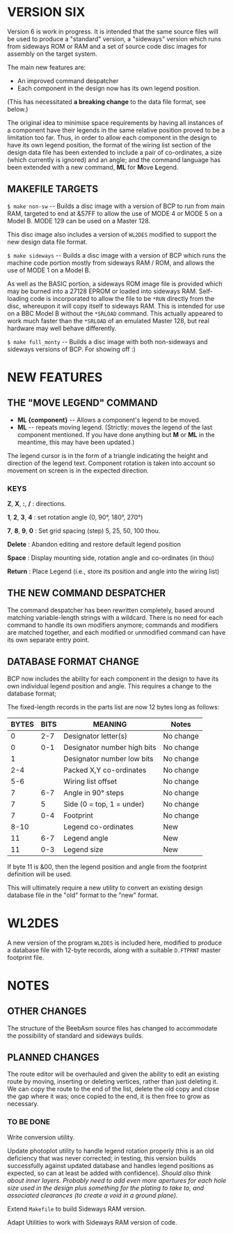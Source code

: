 # VERSION SIX

Version 6 is work in progress.  It is intended that the same source files
will be used to produce a "standard" version, a "sideways" version which
runs from sideways ROM or RAM and a set of source code disc images for
assembly on the target system.


The main new features are:

+ An improved command despatcher
+ Each component in the design now has its own legend position.

(This has necessitated **a breaking change** to the data file format,
see below.)

The original idea to minimise space requirements by having all instances
of a component have their legends in the same relative position proved
to be a limitation too far.  Thus, in order to allow each component in
the design to have its own legend position, the format of the wiring
list section of the design data file has been extended to include a pair
of co-ordinates, a size (which currently is ignored) and an angle; and
the command language has been extended with a new command, **ML** for
**M**ove **L**egend.

## MAKEFILE TARGETS

`$ make non-sw` -- Builds a disc image with a version of BCP to run from
main RAM, targeted to end at &57FF to allow the use of MODE 4 or MODE 5
on a Model B.  MODE 129 can be used on a Master 128.

This disc image
also includes a version of `WL2DES` modified to support the new design
data file format.

`$ make sideways` -- Builds a disc image with a version of BCP which
runs the machine code portion mostly from sideways RAM / ROM, and allows
the use of MODE 1 on a Model B.

As well as the BASIC portion, a sideways ROM image file is provided
which may be burned into a 27128 EPROM or loaded into sideways RAM.
Self-loading code is incorporated to allow the file to be `*RUN`
directly from the disc, whereupon it will copy itself to sideways RAM.
This is intended for use on a BBC Model B without the `*SRLOAD` command.
This actually appeared to work much faster than the `*SRLOAD` of an
emulated Master 128, but real hardware may well behave differently.

`$ make full_monty` -- Builds a disc image with both non-sideways and
sideways versions of BCP.  For showing off :)

# NEW FEATURES

## THE "MOVE LEGEND" COMMAND

+ **ML {component}** -- Allows a component's legend to be moved.
+ **ML** -- repeats moving legend.  (Strictly: moves the legend of the last component mentioned.  If you have done anything but **M** or **ML** in the meantime, this may have been updated.)

The legend cursor is in the form of a triangle indicating the height
and direction of the legend text.  Component rotation is taken into
account so movement on screen is in the expected direction.

### KEYS ###

**Z**, **X**, **:**, **/** : directions.

**1**, **2**, **3**, **4** : set rotation angle (0, 90°, 180°, 270°)

**7**, **8**, **9**, **0** : Set grid spacing  (step)  5, 25, 50, 100 thou.

**Delete** : Abandon editing and restore default legend position

**Space** : Display mounting side, rotation angle and co-ordinates (in thou)

**Return** : Place Legend  (i.e., store its position and angle into the wiring list)

## THE NEW COMMAND DESPATCHER

The command despatcher has been rewritten completely, based around
matching variable-length strings with a wildcard.  There is no need for
each command to handle its own modifiers anymore; commands and modifiers
are matched together, and each modified or unmodified command can have
its own separate entry point.

## DATABASE FORMAT CHANGE

BCP now includes the ability for each component in the design to have
its own individual legend position and angle.  This requires a change
to the database format; 

The fixed-length records in the parts list are now 12 bytes long as
follows:

BYTES | BITS | MEANING                      | Notes
------|------|------------------------------|-----------
0     | 2-7  | Designator letter(s)         | No change
0     | 0-1  | Designator number high bits  | No change
1     |      | Designator number low bits   | No change
2-4   |      | Packed X,Y co-ordinates      | No change
5-6   |      | Wiring list offset           | No change
7     | 6-7  | Angle in 90° steps           | No change
7     | 5    | Side (0 = top, 1 = under)    | No change
7     | 0-4  | Footprint                    | No change
8-10  |      | Legend co-ordinates          | New
11    | 6-7  | Legend angle                 | New
11    | 0-3  | Legend size                  | New

If byte 11 is &00, then the legend position and angle from the footprint
definition will be used.

This will ultimately require a new utility to convert an existing design
database file in the "old" format to the "new" format.

# WL2DES

A new version of the program `WL2DES` is included here, modified to
produce a database file with 12-byte records, along with a suitable
`D.FTPRNT` master footprint file.

# NOTES

## OTHER CHANGES

The structure of the BeebAsm source files has changed to accommodate the
possibility of standard and sideways builds.

## PLANNED CHANGES

The route editor will be overhauled and given the ability to edit an
existing route by moving, inserting or deleting vertices, rather than
just deleting it.  We can copy the route to the end of the list, delete
the old copy and close the gap where it was; once copied to the end, it
is then free to grow as necessary.

### TO BE DONE

Write conversion utility.

Update photoplot utility to handle legend rotation properly  (this is an
old deficiency that was never corrected; in testing, this version builds
successfully against updated database and handles legend positions as
expected, so can at least be added with confidence).  _Should also think_
_about inner layers.  Probably need to add even more apertures for each_
_hole size used in the design plus something for the plating to take to,_
_and associated clearances (to create a void in a ground plane)._

Extend `Makefile` to build Sideways RAM version.

Adapt Utilities to work with Sideways RAM version of code.
